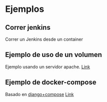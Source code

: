 # Ejemplos

## Correr jenkins
Correr un Jenkins desde un container 
## Ejemplo de uso de un volumen
Ejemplo usando un servidor apache. 
[Link](https://github.com/agrojas/docker-workshop/tree/master/examples/apache-example/html)
## Ejemplo de docker-compose
Basado en [django+compose](https://docs.docker.com/compose/django/)
[Link](https://github.com/agrojas/docker-workshop/tree/master/examples/apache-example/html)